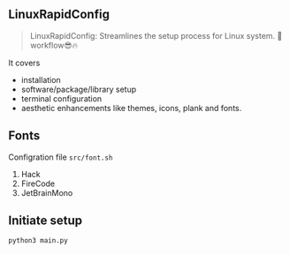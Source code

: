 ## LinuxRapidConfig
> LinuxRapidConfig: Streamlines the setup process for Linux system.
> 🚀 workflow😎🔥

It covers 
- installation
- software/package/library setup
- terminal configuration
- aesthetic enhancements like themes, icons, plank and fonts.

## Fonts
Configration file `src/font.sh`
1. Hack
2. FireCode
3. JetBrainMono

## Initiate setup
```python
python3 main.py
```